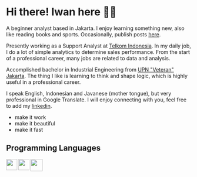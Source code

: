 # Hi there! Iwan here :construction_worker_man:

A beginner analyst based in Jakarta. I enjoy learning something new, also like reading books and sports. Occasionally, publish posts [here](https://medium.com/@kurniawan50).

Presently working as a Support Analyst at [Telkom Indonesia](https://www.telkom.co.id/sites). In my daily job, I do a lot of simple analytics to determine sales performance. From the start of a professional career, many jobs are related to data and analysis.

Accomplished bachelor in Industrial Engineering from [UPN "Veteran" Jakarta](https://www.upnvj.ac.id/). The thing I like is learning to think and shape logic, which is highly useful in a professional career.

I speak English, Indonesian and Javanese (mother tongue), but very professional in Google Translate. I will enjoy connecting with you, feel free to add my [linkedin](https://www.linkedin.com/in/iwankurniawan50/).

- make it work
- make it beautiful
- make it fast


## Programming Languages
<img align="left" width="30px" src="https://seeklogo.com/images/J/jupyter-logo-A91705F539-seeklogo.com.png">
<img align="left" width="30px" src="https://logos-download.com/wp-content/uploads/2016/10/Python_logo_icon-700x697.png">
<img align="left" width="33px" src="https://www.mysql.com/common/logos/logo-mysql-170x115.png">
